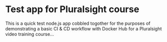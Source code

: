 # Test app for Pluralsight course

This is a quick test node.js app cobbled togother for the purposes of
demonstrating a basic CI & CD workflow with Docker Hub for a Pluralsight video
training course...
